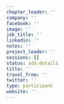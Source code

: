```yaml
---
chapter_leader: ''
company: ''
facebook: ''
image: ''
job_title: ''
linkedin: ''
notes: ''
project_leader: ''
sessions: []
status: add-details
title: ''
travel_from: ''
twitter: ''
type: participant
website: ''
---
```


<!-- put more details about participant here -->